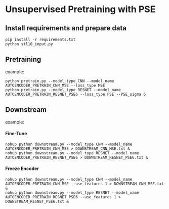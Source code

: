 # Unsupervised Pretraining with PSE

## Install requirements and prepare data

```
pip install -r requirements.txt
python stl10_input.py
```

## Pretraining

example:

```
python pretrain.py --model_type CNN --model_name AUTOENCODER_PRETRAIN_CNN_MSE --loss_type MSE
python pretrain.py --model_type RESNET --model_name AUTOENCODER_PRETRAIN_RESNET_PSE6 --loss_type PSE --PSE_sigma 6
```

## Downstream

example:

#### Fine-Tune

```
nohup python downstream.py --model_type CNN --model_name AUTOENCODER_PRETRAIN_CNN_MSE > DOWNSTREAM_CNN_MSE.txt &
nohup python downstream.py --model_type RESNET --model_name AUTOENCODER_PRETRAIN_RESNET_PSE6 > DOWNSTREAM_RESNET_PSE6.txt &
```

#### Freeze Encoder

```
nohup python downstream.py --model_type CNN --model_name AUTOENCODER_PRETRAIN_CNN_MSE --use_features 1 > DOWNSTREAM_CNN_MSE.txt &
nohup python downstream.py --model_type RESNET --model_name AUTOENCODER_PRETRAIN_RESNET_PSE6 --use_features 1 > DOWNSTREAM_RESNET_PSE6.txt &
```
